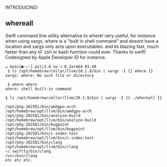 INTRODUCING!
## whereall
Swift command line utility alternative to where! very useful, for instance when using xargs, where is a "built in shell command" and doesnt have a location and xargs only acts upon executables. and its blazing fast, much faster than any ol' zsh or bash function could ever. Thanks to swift! Codesigned by Apple Developer ID
for instance.
```
◬ main⎪●◦◌◦⎥ py⌉⌊3.8 sw ◁ 6.2arm64 01:48
 $ ls /opt/homebrew/cellar/llvm/20.1.8/bin | xargs -I {} where {}                                                                                                 
xargs: where: No such file or directory
```
```
 $ where where                                                                                                                                                    
where: shell built-in command
```
```
$ ls /opt/homebrew/cellar/llvm/20.1.8/bin | xargs -I {} ./whereall {}                                                                            

/opt/pkg-2025Q1/bin/amdgpu-arch
/opt/homebrew/opt/llvm/bin/amdgpu-arch
/opt/pkg-2025Q1/bin/analyze-build
/opt/homebrew/opt/llvm/bin/analyze-build
/opt/pkg-2025Q1/bin/bugpoint
/opt/homebrew/opt/llvm/bin/bugpoint
/opt/pkg-2025Q1/bin/c-index-test
/opt/homebrew/opt/llvm/bin/c-index-test
/opt/pkg-2025Q1/bin/clang
/opt/homebrew/opt/llvm/bin/clang
~/.swiftly/bin/clang
/usr/bin/clang
etc etc etc.
```
